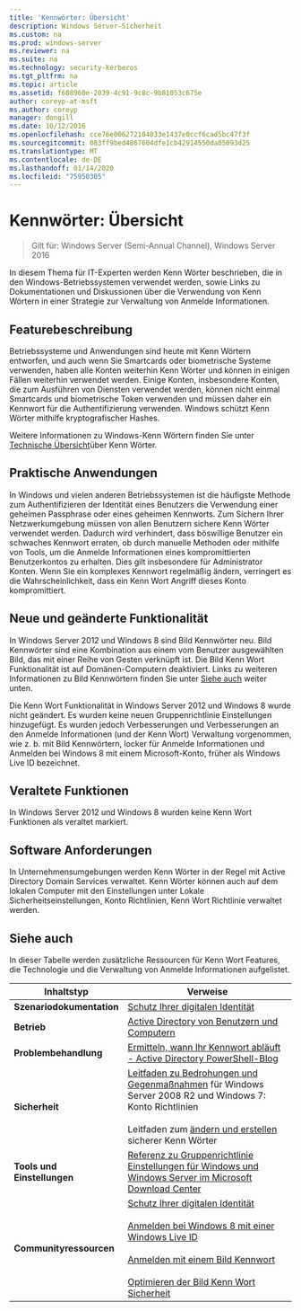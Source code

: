 ```yaml
---
title: 'Kennwörter: Übersicht'
description: Windows Server-Sicherheit
ms.custom: na
ms.prod: windows-server
ms.reviewer: na
ms.suite: na
ms.technology: security-kerberos
ms.tgt_pltfrm: na
ms.topic: article
ms.assetid: f608960e-2039-4c91-9c8c-9b81053c675e
author: coreyp-at-msft
ms.author: coreyp
manager: dongill
ms.date: 10/12/2016
ms.openlocfilehash: cce76e006272104033e1437e0ccf6cad5bc47f3f
ms.sourcegitcommit: 083ff9bed4867604dfe1cb42914550da05093d25
ms.translationtype: MT
ms.contentlocale: de-DE
ms.lasthandoff: 01/14/2020
ms.locfileid: "75950305"
---
```

# <a name="passwords-overview"></a>Kennwörter: Übersicht

>Gilt für: Windows Server (Semi-Annual Channel), Windows Server 2016

In diesem Thema für IT-Experten werden Kenn Wörter beschrieben, die in den Windows-Betriebssystemen verwendet werden, sowie Links zu Dokumentationen und Diskussionen über die Verwendung von Kenn Wörtern in einer Strategie zur Verwaltung von Anmelde Informationen.

## <a name="BKMK_OVER"></a>Featurebeschreibung
Betriebssysteme und Anwendungen sind heute mit Kenn Wörtern entworfen, und auch wenn Sie Smartcards oder biometrische Systeme verwenden, haben alle Konten weiterhin Kenn Wörter und können in einigen Fällen weiterhin verwendet werden. Einige Konten, insbesondere Konten, die zum Ausführen von Diensten verwendet werden, können nicht einmal Smartcards und biometrische Token verwenden und müssen daher ein Kennwort für die Authentifizierung verwenden. Windows schützt Kenn Wörter mithilfe kryptografischer Hashes.

Weitere Informationen zu Windows-Kenn Wörtern finden Sie unter [Technische Übersicht](https://technet.microsoft.com/library/hh994558(WS.10).aspx)über Kenn Wörter.

## <a name="BKMK_APP"></a>Praktische Anwendungen
In Windows und vielen anderen Betriebssystemen ist die häufigste Methode zum Authentifizieren der Identität eines Benutzers die Verwendung einer geheimen Passphrase oder eines geheimen Kennworts. Zum Sichern Ihrer Netzwerkumgebung müssen von allen Benutzern sichere Kenn Wörter verwendet werden. Dadurch wird verhindert, dass böswillige Benutzer ein schwaches Kennwort erraten, ob durch manuelle Methoden oder mithilfe von Tools, um die Anmelde Informationen eines kompromittierten Benutzerkontos zu erhalten. Dies gilt insbesondere für Administrator Konten. Wenn Sie ein komplexes Kennwort regelmäßig ändern, verringert es die Wahrscheinlichkeit, dass ein Kenn Wort Angriff dieses Konto kompromittiert.

## <a name="BKMK_NEW"></a>Neue und geänderte Funktionalität
In Windows Server 2012 und Windows 8 sind Bild Kennwörter neu. Bild Kennwörter sind eine Kombination aus einem vom Benutzer ausgewählten Bild, das mit einer Reihe von Gesten verknüpft ist. Die Bild Kenn Wort Funktionalität ist auf Domänen\-Computern deaktiviert. Links zu weiteren Informationen zu Bild Kennwörtern finden Sie unter [Siehe auch](#BKMK_LINKS) weiter unten.

Die Kenn Wort Funktionalität in Windows Server 2012 und Windows 8 wurde nicht geändert. Es wurden keine neuen Gruppenrichtlinie Einstellungen hinzugefügt. Es wurden jedoch Verbesserungen und Verbesserungen an den Anmelde Informationen \(und der Kenn Wort\) Verwaltung vorgenommen, wie z. b. mit Bild Kennwörtern, locker für Anmelde Informationen und Anmelden bei Windows 8 mit einem Microsoft-Konto, früher als Windows Live ID bezeichnet.

## <a name="BKMK_DEP"></a>Veraltete Funktionen
In Windows Server 2012 und Windows 8 wurden keine Kenn Wort Funktionen als veraltet markiert.

## <a name="BKMK_SOFT"></a>Software Anforderungen
In Unternehmensumgebungen werden Kenn Wörter in der Regel mit Active Directory Domain Services verwaltet. Kenn Wörter können auch auf dem lokalen Computer mit den Einstellungen unter Lokale Sicherheitseinstellungen, Konto Richtlinien, Kenn Wort Richtlinie verwaltet werden.

## <a name="BKMK_LINKS"></a>Siehe auch
In dieser Tabelle werden zusätzliche Ressourcen für Kenn Wort Features, die Technologie und die Verwaltung von Anmelde Informationen aufgelistet.

|Inhaltstyp|Verweise|
|--------|-------|
|**Szenariodokumentation**|[Schutz Ihrer digitalen Identität](https://blogs.msdn.com/b/b8/archive/2011/12/14/protecting-your-digital-identity.aspx)|
|**Betrieb**|[Active Directory von Benutzern und Computern](https://technet.microsoft.com/library/cc754217.aspx)|
|**Problembehandlung**|[Ermitteln, wann Ihr Kennwort abläuft \- Active Directory PowerShell-Blog](https://blogs.msdn.com/b/adpowershell/archive/2010/08/09/9970198.aspx)|
|**Sicherheit**| [Leitfaden zu Bedrohungen und Gegenmaßnahmen](https://technet.microsoft.com/library/hh125920(v=ws.10).aspx) für Windows Server 2008 R2 und Windows 7: Konto Richtlinien<br /><br />Leitfaden zum [ändern und erstellen](https://www.microsoft.com/security/online-privacy/passwords-create.aspx) sicherer Kenn Wörter|
|**Tools und Einstellungen**|[Referenz zu Gruppenrichtlinie Einstellungen für Windows und Windows Server im Microsoft Download Center](https://www.microsoft.com/download/en/details.aspx?amp;displaylang=en&displaylang=en&id=25250)|
|**Communityressourcen**|[Schutz Ihrer digitalen Identität](https://blogs.msdn.com/b/b8/archive/2011/12/14/protecting-your-digital-identity.aspx)<br /><br />[Anmelden bei Windows 8 mit einer Windows Live ID](https://blogs.msdn.com/b/b8/archive/2011/09/26/signing-in-to-windows-8-with-a-windows-live-id.aspx)<br /><br />[Anmelden mit einem Bild Kennwort](https://blogs.msdn.com/b/b8/archive/2011/12/16/signing-in-with-a-picture-password.aspx)<br /><br />[Optimieren der Bild Kenn Wort Sicherheit](https://blogs.msdn.com/b/b8/archive/2011/12/19/optimizing-picture-password-security.aspx)|



